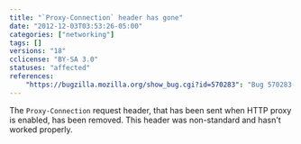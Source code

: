 ```yaml
---
title: "`Proxy-Connection` header has gone"
date: "2012-12-03T03:53:26-05:00"
categories: ["networking"]
tags: []
versions: "18"
cclicense: "BY-SA 3.0"
statuses: "affected"
references:
    "https://bugzilla.mozilla.org/show_bug.cgi?id=570283": "Bug 570283 – Stop sending Proxy-Connection"
---
```

The `Proxy-Connection` request header, that has been sent when HTTP proxy is enabled, has been removed. This header was non-standard and hasn't worked properly.
